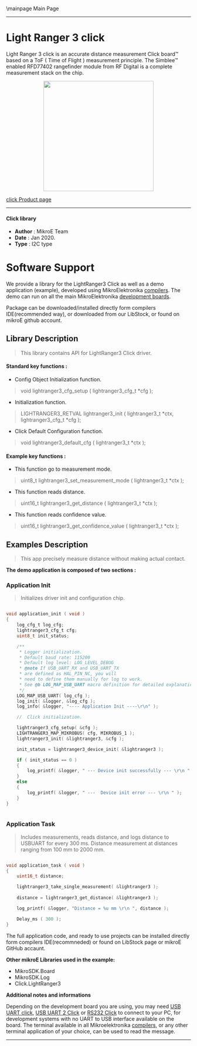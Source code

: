 \mainpage Main Page
 
 

---
# Light Ranger 3 click

Light Ranger 3 click is an accurate distance measurement Click board™ based on a ToF ( Time of Flight ) measurement principle. The Simblee™ enabled RFD77402 rangefinder module from RF Digital is a complete measurement stack on the chip.

<p align="center">
  <img src="https://download.mikroe.com/images/click_for_ide/lightranger3_click.png" height=300px>
</p>

[click Product page](https://www.mikroe.com/lightranger-3-click)

---


#### Click library 

- **Author**        : MikroE Team
- **Date**          : Jan 2020.
- **Type**          : I2C type


# Software Support

We provide a library for the LightRanger3 Click 
as well as a demo application (example), developed using MikroElektronika 
[compilers](https://shop.mikroe.com/compilers). 
The demo can run on all the main MikroElektronika [development boards](https://shop.mikroe.com/development-boards).

Package can be downloaded/installed directly form compilers IDE(recommended way), or downloaded from our LibStock, or found on mikroE github account. 

## Library Description

> This library contains API for LightRanger3 Click driver.

#### Standard key functions :

- Config Object Initialization function.
> void lightranger3_cfg_setup ( lightranger3_cfg_t *cfg ); 
 
- Initialization function.
> LIGHTRANGER3_RETVAL lightranger3_init ( lightranger3_t *ctx, lightranger3_cfg_t *cfg );

- Click Default Configuration function.
> void lightranger3_default_cfg ( lightranger3_t *ctx );


#### Example key functions :

- This function go to measurement mode.
> uint8_t lightranger3_set_measurement_mode ( lightranger3_t *ctx );
 
- This function reads distance.
> uint16_t lightranger3_get_distance ( lightranger3_t *ctx );

- This function reads confidence value.
> uint16_t lightranger3_get_confidence_value ( lightranger3_t *ctx );

## Examples Description

> This app precisely measure distance without making actual contact.

**The demo application is composed of two sections :**

### Application Init 

> Initializes driver init and configuration chip.

```c

void application_init ( void )
{
    log_cfg_t log_cfg;
    lightranger3_cfg_t cfg;
    uint8_t init_status;

    /** 
     * Logger initialization.
     * Default baud rate: 115200
     * Default log level: LOG_LEVEL_DEBUG
     * @note If USB_UART_RX and USB_UART_TX 
     * are defined as HAL_PIN_NC, you will 
     * need to define them manually for log to work. 
     * See @b LOG_MAP_USB_UART macro definition for detailed explanation.
     */
    LOG_MAP_USB_UART( log_cfg );
    log_init( &logger, &log_cfg );
    log_info( &logger, "---- Application Init ----\r\n" );

    //  Click initialization.

    lightranger3_cfg_setup( &cfg );
    LIGHTRANGER3_MAP_MIKROBUS( cfg, MIKROBUS_1 );
    lightranger3_init( &lightranger3, &cfg );

    init_status = lightranger3_device_init( &lightranger3 );

    if ( init_status == 0 )
    {
        log_printf( &logger, " --- Device init successfully --- \r\n " );
    }
    else
    {
        log_printf( &logger, " ---  Device init error --- \r\n " );
    }
}
  
```

### Application Task

> Includes measurements, reads distance, and logs distance to USBUART for every 300 ms.
> Distance measurement at distances ranging from 100 mm to 2000 mm. 

```c

void application_task ( void )
{
    uint16_t distance;

    lightranger3_take_single_measurement( &lightranger3 );
    
    distance = lightranger3_get_distance( &lightranger3 );

    log_printf( &logger, "Distance = %u mm \r\n ", distance );

    Delay_ms ( 300 );
} 

```

The full application code, and ready to use projects can be  installed directly form compilers IDE(recommneded) or found on LibStock page or mikroE GitHub accaunt.

**Other mikroE Libraries used in the example:** 

- MikroSDK.Board
- MikroSDK.Log
- Click.LightRanger3

**Additional notes and informations**

Depending on the development board you are using, you may need 
[USB UART click](https://shop.mikroe.com/usb-uart-click), 
[USB UART 2 Click](https://shop.mikroe.com/usb-uart-2-click) or 
[RS232 Click](https://shop.mikroe.com/rs232-click) to connect to your PC, for 
development systems with no UART to USB interface available on the board. The 
terminal available in all Mikroelektronika 
[compilers](https://shop.mikroe.com/compilers), or any other terminal application 
of your choice, can be used to read the message.



---
